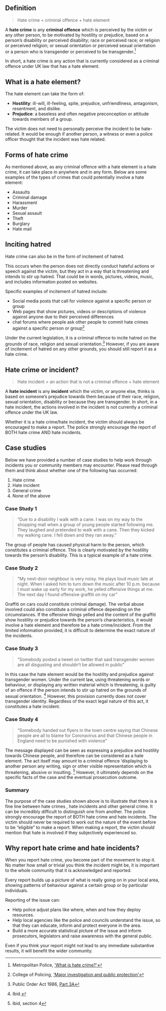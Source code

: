 ## Definition

> Hate crime = criminal offence + hate element

A **hate crime** is any **criminal offence** which is perceived by the victim or any other person, to be motivated by hostility or prejudice, based on a person’s disability or perceived disability; race or perceived race; or religion or perceived religion; or sexual orientation or perceived sexual orientation or a person who is transgender or perceived to be transgender.[^1]

In short, a hate crime is any action that is currently considered as a criminal offence under UK law that has a hate element.


## What is a hate element?

The hate element can take the form of:
- **Hostility**: ill-will, ill-feeling, spite, prejudice, unfriendliness, antagonism, resentment, and dislike.
- **Prejudice**: a baseless and often negative preconception or attitude towards members of a group.

The victim does not need to personally perceive the incident to be hate-related. It would be enough if another person, a witness or even a police officer thought that the incident was hate related.

## Forms of hate crime

As mentioned above, as any criminal offence with a hate element is a hate crime, it can take place in anywhere and in any form. Below are some examples of the types of crimes that could potentially involve a hate element:

- Assaults
- Criminal damage
- Harassment
- Murder
- Sexual assault
- Theft
- Burglary
- Hate mail

## Inciting hatred
Hate crime can also be in the form of incitement of hatred.

This occurs when the person does not directly conduct hateful actions or speech against the victim, but they act in a way that is threatening and intends to stir up hatred. That could be in words, pictures, videos, music, and includes information posted on websites.

Specific examples of incitement of hatred include:
- Social media posts that call for violence against a specific person or group
- Web pages that show pictures, videos or descriptions of violence against anyone due to their perceived differences
- chat forums where people ask other people to commit hate crimes against a specific person or group[^2]

Under the current legislation, it is a criminal offence to incite hatred on the grounds of race, religion and sexual orientation.[^3] However, if you are aware of incitement of hatred  on any other grounds, you should still report it as a hate crime.

## Hate crime or incident?

> Hate incident = an action that is not a criminal offence + hate element

A **hate incident** is any **incident** which the victim, or anyone else, thinks is based on someone’s prejudice towards them because of their race, religion, sexual orientation, disability or because they are transgender. In short, in a hate incident, the actions involved in the incident is not currently a criminal offence under the UK law.

Whether it is a hate crime/hate incident, the victim should always be encouraged to make a report. The police strongly encourage the report of BOTH hate crime AND hate incidents.

## Case studies
Below we have provided a number of case studies to help work through incidents you or community members may encounter. Please read through them and think about whether one of the following has occurred:

1. Hate crime
2. Hate incident
3. General crime
4. None of the above

### Case Study 1

>  “Due to a disability I walk with a cane. I was on my way to the shopping mall when a group of young people started following me. They laughed and pretended to walk with a cane. Then they kicked my walking cane. I fell down and they ran away.”

The group of people has caused physical harm to the person, which constitutes a criminal offence. This is clearly motivated by the hostility towards the person’s disability. This is a typical example of a hate crime.

### Case Study 2

> "My next-door neighbour is very noisy. He plays loud music late at night. When I asked him to turn down the music after 10 p.m. because I must wake up early for my work, he yelled offensive things at me. The next day I found offensive graffiti on my car”

Graffiti on cars could constitute criminal damage). The verbal abuse involved could also constitute a criminal offence depending on the circumstances. If the offensive things yelled and the content of the graffiti show hostility or prejudice towards the person’s characteristics, it would involve a hate element and therefore be a hate crime/incident. From the limited information provided, it is difficult to determine the exact nature of the incidents.

### Case Study 3

>  “Somebody posted a tweet on twitter that said transgender women are all disgusting and shouldn’t be allowed in public”

In this case the hate element would be the hostility and prejudice against transgender women.  Under the current law, using threatening words or behaviour, or displaying any written material which is threatening, is guilty of an offence if the person intends  to stir up hatred on the grounds of sexual orientation. [^4] However, this provision currently does not cover transgender identity. Regardless of the exact legal nature of this act, it constitutes a hate incident.

### Case Study 4

> “Somebody handed out flyers in the town centre saying that Chinese people are all to blame for Coronavirus and that Chinese people in England need to be punished with violence”

The message displayed can be seen as expressing a prejudice and hostility towards Chinese people, and therefore can be considered as a hate element. The act itself may amount to a criminal offence ‘displaying to another person any writing, sign or other visible representation which is threatening, abusive or insulting. [^5]	However, it ultimately depends on the specific facts of the case and the eventual prosecution outcome.

### Summary

The purpose of the case studies shown above is to illustrate that there is a fine line between hate crimes , hate incidents and other general crime. It can be incredibly difficult to distinguish one from another. The police strongly encourage the report of BOTH hate crime and hate incidents. The victim should never be required to work out the nature of the event before to be “eligible” to make a report. When making a report, the victim should mention that hate is involved if they subjectively experienced so.

## Why report hate crime and hate incidents?

When you report hate crime, you become part of the movement to stop it. No matter how small or trivial you think the incident might be, it is important to the whole community that it is acknowledged and reported.

Every report builds up a picture of what is really going on in your local area, showing patterns of behaviour against a certain group or by particular individuals.

Reporting of the issue can:
- Help police adjust plans like where, when and how they deploy resources.
- Help local agencies like the police and councils understand the issue, so that they can educate, inform and protect everyone in the area.
- Build a more accurate statistical picture of the issue and inform prosecutors, legislators and raise awareness with the general public.

Even if you think your report might not lead to any immediate substantive results, it will benefit the wider community.

[^1]: Metropolitan Police, ['What is hate crime?'](https://www.met.police.uk/advice/advice-and-information/hco/hate-crime/what-is-hate-crime/)
[^2]: College of Policing, ['Major investigation and public protection'](https://www.app.college.police.uk/app-content/major-investigation-and-public-protection/hate-crime/inciting-hatred/)
[^3]: Public Order Act 1986, [Part 3A](https://www.legislation.gov.uk/ukpga/1986/64/part/3A)
[^4]: Ibid.
[^5]:Ibid, section 4
